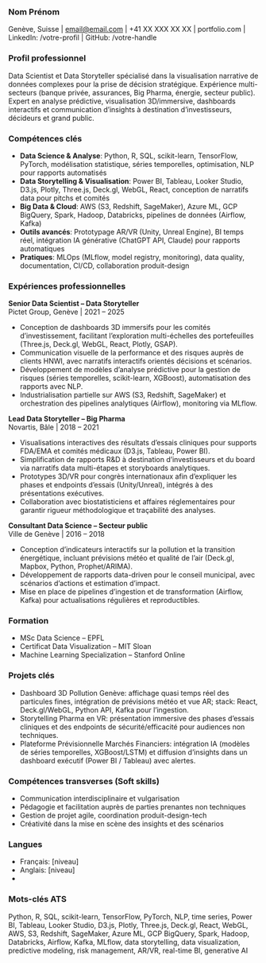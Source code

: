 ### Nom Prénom

Genève, Suisse | email@email.com | +41 XX XXX XX XX | portfolio.com | LinkedIn: /votre-profil | GitHub: /votre-handle

### Profil professionnel

Data Scientist et Data Storyteller spécialisé dans la visualisation narrative de données complexes pour la prise de décision stratégique. Expérience multi-secteurs (banque privée, assurances, Big Pharma, énergie, secteur public). Expert en analyse prédictive, visualisation 3D/immersive, dashboards interactifs et communication d’insights à destination d’investisseurs, décideurs et grand public.

### Compétences clés

- **Data Science & Analyse**: Python, R, SQL, scikit-learn, TensorFlow, PyTorch, modélisation statistique, séries temporelles, optimisation, NLP pour rapports automatisés
- **Data Storytelling & Visualisation**: Power BI, Tableau, Looker Studio, D3.js, Plotly, Three.js, Deck.gl, WebGL, React, conception de narratifs data pour pitchs et comités
- **Big Data & Cloud**: AWS (S3, Redshift, SageMaker), Azure ML, GCP BigQuery, Spark, Hadoop, Databricks, pipelines de données (Airflow, Kafka)
- **Outils avancés**: Prototypage AR/VR (Unity, Unreal Engine), BI temps réel, intégration IA générative (ChatGPT API, Claude) pour rapports automatiques
- **Pratiques**: MLOps (MLflow, model registry, monitoring), data quality, documentation, CI/CD, collaboration produit-design

### Expériences professionnelles

**Senior Data Scientist – Data Storyteller**  
Pictet Group, Genève | 2021 – 2025

- Conception de dashboards 3D immersifs pour les comités d’investissement, facilitant l’exploration multi-échelles des portefeuilles (Three.js, Deck.gl, WebGL, React, Plotly, GSAP).
- Communication visuelle de la performance et des risques auprès de clients HNWI, avec narratifs interactifs orientés décisions et scénarios.
- Développement de modèles d’analyse prédictive pour la gestion de risques (séries temporelles, scikit-learn, XGBoost), automatisation des rapports avec NLP.
- Industrialisation partielle sur AWS (S3, Redshift, SageMaker) et orchestration des pipelines analytiques (Airflow), monitoring via MLflow.

**Lead Data Storyteller – Big Pharma**  
Novartis, Bâle | 2018 – 2021

- Visualisations interactives des résultats d’essais cliniques pour supports FDA/EMA et comités médicaux (D3.js, Tableau, Power BI).
- Simplification de rapports R&D à destination d’investisseurs et du board via narratifs data multi-étapes et storyboards analytiques.
- Prototypes 3D/VR pour congrès internationaux afin d’expliquer les phases et endpoints d’essais (Unity/Unreal), intégrés à des présentations exécutives.
- Collaboration avec biostatisticiens et affaires réglementaires pour garantir rigueur méthodologique et traçabilité des analyses.

**Consultant Data Science – Secteur public**  
Ville de Genève | 2016 – 2018

- Conception d’indicateurs interactifs sur la pollution et la transition énergétique, incluant prévisions météo et qualité de l’air (Deck.gl, Mapbox, Python, Prophet/ARIMA).
- Développement de rapports data-driven pour le conseil municipal, avec scénarios d’actions et estimation d’impact.
- Mise en place de pipelines d’ingestion et de transformation (Airflow, Kafka) pour actualisations régulières et reproductibles.

### Formation

- MSc Data Science – EPFL
- Certificat Data Visualization – MIT Sloan
- Machine Learning Specialization – Stanford Online

### Projets clés

- Dashboard 3D Pollution Genève: affichage quasi temps réel des particules fines, intégration de prévisions météo et vue AR; stack: React, Deck.gl/WebGL, Python API, Kafka pour l’ingestion.
- Storytelling Pharma en VR: présentation immersive des phases d’essais cliniques et des endpoints de sécurité/efficacité pour audiences non techniques.
- Plateforme Prévisionnelle Marchés Financiers: intégration IA (modèles de séries temporelles, XGBoost/LSTM) et diffusion d’insights dans un dashboard exécutif (Power BI / Tableau) avec alertes.

### Compétences transverses (Soft skills)

- Communication interdisciplinaire et vulgarisation
- Pédagogie et facilitation auprès de parties prenantes non techniques
- Gestion de projet agile, coordination produit-design-tech
- Créativité dans la mise en scène des insights et des scénarios

### Langues

- Français: [niveau]
- Anglais: [niveau]
- [Autre]: [niveau]

### Mots-clés ATS

Python, R, SQL, scikit-learn, TensorFlow, PyTorch, NLP, time series, Power BI, Tableau, Looker Studio, D3.js, Plotly, Three.js, Deck.gl, React, WebGL, AWS, S3, Redshift, SageMaker, Azure ML, GCP BigQuery, Spark, Hadoop, Databricks, Airflow, Kafka, MLflow, data storytelling, data visualization, predictive modeling, risk management, AR/VR, real-time BI, generative AI


